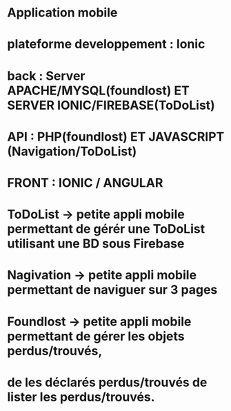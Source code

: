 # Application mobile 
# plateforme developpement : Ionic
# back : Server APACHE/MYSQL(foundlost) ET SERVER IONIC/FIREBASE(ToDoList)
# API : PHP(foundlost) ET JAVASCRIPT (Navigation/ToDoList)
# FRONT : IONIC / ANGULAR
# ToDoList -> petite appli mobile permettant de gérér une ToDoList utilisant une BD sous Firebase
# Nagivation -> petite appli mobile permettant de naviguer sur 3 pages
# Foundlost -> petite appli mobile permettant de gérer les objets perdus/trouvés,
# de les déclarés perdus/trouvés de lister les perdus/trouvés.
